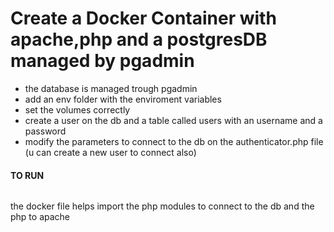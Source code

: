 # Create a Docker Container with apache,php and a postgresDB managed by pgadmin


- the database is managed trough pgadmin 
- add an env folder with the enviroment variables
- set the volumes correctly
- create a user on the db and a table called users with an username and a password
- modify the parameters to connect to the db on the authenticator.php file (u can create a new user to connect also)

#### TO RUN
```sudo docker-compose up --build
```

the docker file helps import the php modules to connect to the db and the php to apache
